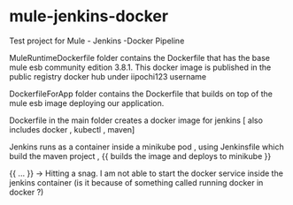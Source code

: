 # mule-jenkins-docker
Test project for Mule - Jenkins -Docker Pipeline


MuleRuntimeDockerfile folder contains the Dockerfile that has the base mule esb community edition 3.8.1.
This docker image is published in the public registry docker hub under iipochi123 username

DockerfileForApp folder contains the Dockerfile that builds on top of the mule esb image deploying our application.

Dockerfile in the main folder creates a docker image for jenkins [ also includes docker , kubectl , maven]

Jenkins runs as a container inside a minikube pod , using Jenkinsfile which build the maven project ,  {{ builds the image and deploys to minikube }}


{{ ... }} -> Hitting a snag. I am not able to start the docker service inside the jenkins container  (is it because of something called running docker in docker ?)




